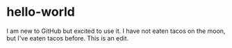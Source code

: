 # hello-world

I am new to GitHub but excited to use it. 
I have not eaten tacos on the moon, but I've eaten tacos before. 
This is an edit.
